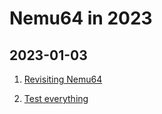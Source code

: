 # Nemu64 in 2023

## 2023-01-03
1. [Revisiting Nemu64](docs/01-intro.md)

2. [Test everything](docs/02-test-everything.md)
